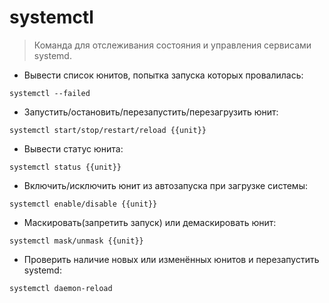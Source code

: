 # systemctl

> Команда для отслеживания состояния и управления сервисами systemd.

- Вывести список юнитов, попытка запуска которых провалилась:

`systemctl --failed`

- Запустить/остановить/перезапустить/перезагрузить юнит:

`systemctl start/stop/restart/reload {{unit}}`

- Вывести статус юнита:

`systemctl status {{unit}}`

- Включить/исключить юнит из автозапуска при загрузке системы:

`systemctl enable/disable {{unit}}`

- Маскировать(запретить запуск) или демаскировать юнит:

`systemctl mask/unmask {{unit}}`

- Проверить наличие новых или изменённых юнитов и перезапустить systemd:

`systemctl daemon-reload`
